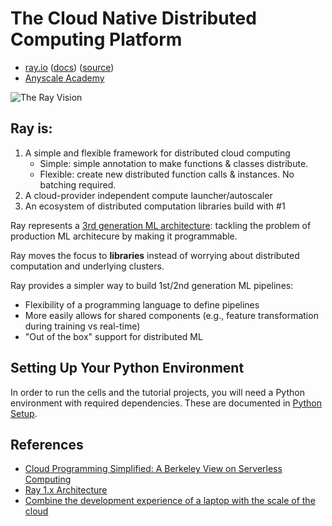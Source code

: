 # The Cloud Native Distributed Computing Platform

- [ray.io](https://www.ray.io/) ([docs](https://docs.ray.io/)) ([source](http://github.com/ray-project/ray))
- [Anyscale Academy](https://github.com/anyscale/academy)

![The Ray Vision](images/ray_vision.png)

## Ray is:

1. A simple and flexible framework for distributed cloud computing
   - Simple: simple annotation to make functions & classes distribute.
   - Flexible: create new distributed function calls & instances. No batching required.
2. A cloud-provider independent compute launcher/autoscaler
3. An ecosystem of distributed computation libraries build with #1

Ray represents a [3rd generation ML architecture](https://www.anyscale.com/blog/the-third-generation-of-production-ml-architectures): tackling the problem of production ML architecure by making it programmable.

Ray moves the focus to **libraries** instead of worrying about distributed computation and underlying clusters.

Ray provides a simpler way to build 1st/2nd generation ML pipelines:

- Flexibility of a programming language to define pipelines
- More easily allows for shared components (e.g., feature transformation during training vs real-time)
- "Out of the box" support for distributed ML

## Setting Up Your Python Environment

In order to run the cells and the tutorial projects, you will need a Python environment with required dependencies. These are documented in [Python Setup](python_setup.md).

## References

- [Cloud Programming Simplified: A Berkeley View on Serverless Computing](https://www2.eecs.berkeley.edu/Pubs/TechRpts/2019/EECS-2019-3.pdf)
- [Ray 1.x Architecture](https://docs.google.com/document/d/1lAy0Owi-vPz2jEqBSaHNQcy2IBSDEHyXNOQZlGuj93c/preview)
- [Combine the development experience of a laptop with the scale of the cloud](https://gradientflow.com/combine-the-development-experience-of-a-laptop-with-the-scale-of-the-cloud/)
